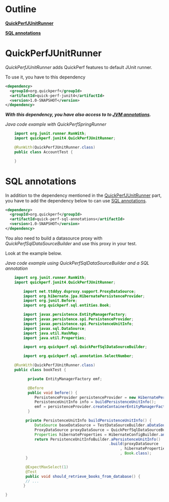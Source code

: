# Outline
[**QuickPerfJUnitRunner**](#QuickPerfJUnitRunner)<br>

[**SQL annotations**](#SQL-annotations)<br>

# QuickPerfJUnitRunner

*QuickPerfJUnitRunner* adds QuickPerf features to default JUnit runner. <br>

To use it, you have to this dependency

```xml
<dependency>
  <groupId>org.quickperf</groupId>
  <artifactId>quick-perf-junit4</artifactId>
  <version>1.0-SNAPSHOT</version>
</dependency>
```
***With this dependency, you have also access to to [JVM annotations](https://github.com/quick-perf/doc/wiki/JVM-annotations).***

*Java code example with QuickPerfSpringRunner*
```java
	import org.junit.runner.RunWith;
	import quickperf.junit4.QuickPerfJUnitRunner;

	@RunWith(QuickPerfJUnitRunner.class)
	public class AccountTest {

	}
```

# SQL annotations

In addition to the dependency mentioned in the [QuickPerfJUnitRunner](#QuickPerfJUnitRunner) part, you have to add the dependency below to can use [SQL annotations](https://github.com/quick-perf/doc/wiki/SQL-annotations).
```xml
<dependency>
  <groupId>org.quickperf</groupId>
  <artifactId>quick-perf-sql-annotations</artifactId>
  <version>1.0-SNAPSHOT</version>
</dependency>
```

You also need to build a datasource proxy with *QuickPerfSqlDataSourceBuilder* and use this proxy in your test. 

Look at the example below.

*Java code example using QuickPerfSqlDataSourceBuilder and a SQL annotation*
```java
	import org.junit.runner.RunWith;
	import quickperf.junit4.QuickPerfJUnitRunner;

        import net.ttddyy.dsproxy.support.ProxyDataSource;
        import org.hibernate.jpa.HibernatePersistenceProvider;
        import org.junit.Before;
        import org.quickperf.sql.entities.Book;

        import javax.persistence.EntityManagerFactory;
        import javax.persistence.spi.PersistenceProvider;
        import javax.persistence.spi.PersistenceUnitInfo;
        import javax.sql.DataSource;
        import java.util.HashMap;
        import java.util.Properties;

        import org.quickperf.sql.QuickPerfSqlDataSourceBuilder;

        import org.quickperf.sql.annotation.SelectNumber;

	@RunWith(QuickPerfJUnitRunner.class)
	public class bookTest {

          private EntityManagerFactory emf;

          @Before
          public void before() {
             PersistenceProvider persistenceProvider = new HibernatePersistenceProvider();
             PersistenceUnitInfo info = buildPersistenceUnitInfo();
             emf = persistenceProvider.createContainerEntityManagerFactory(info, new HashMap<>());
          }

         private PersistenceUnitInfo buildPersistenceUnitInfo() {
             DataSource baseDataSource = TestDataSourceBuilder.aDataSource().build();
             ProxyDataSource proxyDataSource = QuickPerfSqlDataSourceBuilder.aDataSourceBuilder().buildProxy(baseDataSource);
             Properties hibernateProperties = HibernateConfigBuilder.anHibernateConfig().build();
             return PersistenceUnitInfoBuilder.aPersistenceUnitInfo()
                                              .build(proxyDataSource
                                                   , hibernateProperties
                                                   , Book.class);
         }

         @ExpectMaxSelect(1)
         @Test
         public void should_retrieve_books_from_database() {
         // ... 
        }

}
```
